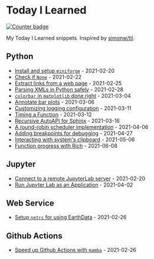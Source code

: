 # Today I Learned

[![Counter badge](https://img.shields.io/badge/count-17-green.svg)](https://shields.io/)

My Today I Learned snippets. Inspired by [simonw/til](https://github.com/simonw/til).

<!-- index starts -->
## Python

* [Install and setup `miniforge`](https://github.com/cheginit/til/blob/main/python/miniforge.md) - 2021-02-20
* [Check if `None`](https://github.com/cheginit/til/blob/main/python/none.md) - 2021-02-22
* [Extract links from a web page](https://github.com/cheginit/til/blob/main/python/html_file.md) - 2021-02-25
* [Parsing XMLs in Python safely](https://github.com/cheginit/til/blob/main/python/xlm_parse.md) - 2021-02-28
* [`colorbar` in `matplotlib` done right](https://github.com/cheginit/til/blob/main/python/colorbar.md) - 2021-03-04
* [Annotate bar plots](https://github.com/cheginit/til/blob/main/python/barplot.md) - 2021-03-06
* [Customizing logging configuration](https://github.com/cheginit/til/blob/main/python/logging.md) - 2021-03-11
* [Timing a Function](https://github.com/cheginit/til/blob/main/python/timer.md) - 2021-03-12
* [Recursive AutoAPI for Sphinx](https://github.com/cheginit/til/blob/main/python/autoapi.md) - 2021-03-16
* [A round-robin scheduler implementation](https://github.com/cheginit/til/blob/main/python/rr.md) - 2021-04-06
* [Adding breakpoints for debugging](https://github.com/cheginit/til/blob/main/python/debugging.md) - 2021-04-27
* [Interacting with system's clipboard](https://github.com/cheginit/til/blob/main/python/clipboard.md) - 2021-05-06
* [Function progress with Rich](https://github.com/cheginit/til/blob/main/python/decorator.md) - 2021-06-08

## Jupyter

* [Connect to a remote JupyterLab server](https://github.com/cheginit/til/blob/main/jupyter/remote.md) - 2021-02-20
* [Run Jupyter Lab as an Application](https://github.com/cheginit/til/blob/main/jupyter/app.md) - 2021-04-02

## Web Service

* [Setup `netrc` for using EarthData](https://github.com/cheginit/til/blob/main/web_service/netrc.md) - 2021-02-26

## Github Actions

* [Speed up Github Actions with `mamba`](https://github.com/cheginit/til/blob/main/github_actions/mamba.md) - 2021-02-26
<!-- index ends -->
